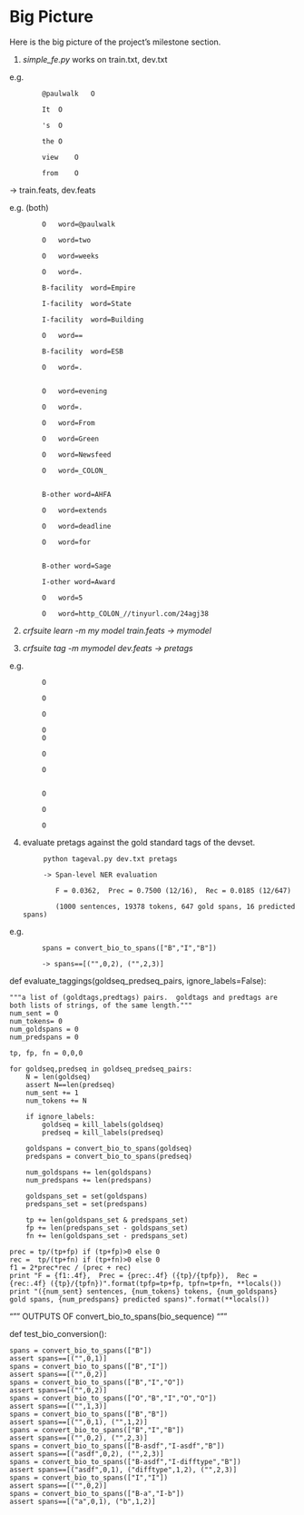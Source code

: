 # Big Picture 

Here is the big picture of the project’s milestone section.

1. *simple_fe.py* works on train.txt, dev.txt

e.g.

            @paulwalk	O
            
            It	O
            
            's	O
            
            the	O
            
            view	O
            
            from	O
      
-> train.feats, dev.feats

e.g. (both)

            O	word=@paulwalk
                        
            O	word=two
                        
            O	word=weeks
                        
            O	word=.
                        
            B-facility	word=Empire
                        
            I-facility	word=State
                        
            I-facility	word=Building
                        
            O	word==
                        
            B-facility	word=ESB
                        
            O	word=.
                        
                        
            O	word=evening
                        
            O	word=.
                        
            O	word=From
                        
            O	word=Green
                        
            O	word=Newsfeed
                        
            O	word=_COLON_
                        
                        
            B-other	word=AHFA
                        
            O	word=extends
                        
            O	word=deadline
                        
            O	word=for
                        
                        
            B-other	word=Sage
                        
            I-other	word=Award
                        
            O	word=5
                        
            O	word=http_COLON_//tinyurl.com/24agj38
      
2. *crfsuite learn -m my model train.feats -> mymodel*

3. *crfsuite tag -m mymodel dev.feats -> pretags*

e.g.

            O
                        
            O
                        
            O
                        
            O
            O
                        
            O
            
            O
                        
                        
            O
                        
            O
                        
            O

4. evaluate pretags against the gold standard tags of the devset.

            python tageval.py dev.txt pretags
                        
            -> Span-level NER evaluation
                           
               F = 0.0362,  Prec = 0.7500 (12/16),  Rec = 0.0185 (12/647)
               
               (1000 sentences, 19378 tokens, 647 gold spans, 16 predicted spans)

e.g.
                        
            spans = convert_bio_to_spans(["B","I","B"])
            
            -> spans==[("",0,2), ("",2,3)]

def evaluate_taggings(goldseq_predseq_pairs, ignore_labels=False):

    """a list of (goldtags,predtags) pairs.  goldtags and predtags are both lists of strings, of the same length."""
    num_sent = 0
    num_tokens= 0
    num_goldspans = 0
    num_predspans = 0
    
    tp, fp, fn = 0,0,0

    for goldseq,predseq in goldseq_predseq_pairs:
        N = len(goldseq)
        assert N==len(predseq)
        num_sent += 1
        num_tokens += N

        if ignore_labels:
            goldseq = kill_labels(goldseq)
            predseq = kill_labels(predseq)

        goldspans = convert_bio_to_spans(goldseq)
        predspans = convert_bio_to_spans(predseq)

        num_goldspans += len(goldspans)
        num_predspans += len(predspans)

        goldspans_set = set(goldspans)
        predspans_set = set(predspans)

        tp += len(goldspans_set & predspans_set)
        fp += len(predspans_set - goldspans_set)
        fn += len(goldspans_set - predspans_set)

    prec = tp/(tp+fp) if (tp+fp)>0 else 0
    rec =  tp/(tp+fn) if (tp+fn)>0 else 0
    f1 = 2*prec*rec / (prec + rec)
    print "F = {f1:.4f},  Prec = {prec:.4f} ({tp}/{tpfp}),  Rec = {rec:.4f} ({tp}/{tpfn})".format(tpfp=tp+fp, tpfn=tp+fn, **locals())
    print "({num_sent} sentences, {num_tokens} tokens, {num_goldspans} gold spans, {num_predspans} predicted spans)".format(**locals())

“””
OUTPUTS OF convert_bio_to_spans(bio_sequence)
“””

def test_bio_conversion():

    spans = convert_bio_to_spans(["B"])
    assert spans==[("",0,1)]
    spans = convert_bio_to_spans(["B","I"])
    assert spans==[("",0,2)]
    spans = convert_bio_to_spans(["B","I","O"])
    assert spans==[("",0,2)]
    spans = convert_bio_to_spans(["O","B","I","O","O"])
    assert spans==[("",1,3)]
    spans = convert_bio_to_spans(["B","B"])
    assert spans==[("",0,1), ("",1,2)]
    spans = convert_bio_to_spans(["B","I","B"])
    assert spans==[("",0,2), ("",2,3)]
    spans = convert_bio_to_spans(["B-asdf","I-asdf","B"])
    assert spans==[("asdf",0,2), ("",2,3)]
    spans = convert_bio_to_spans(["B-asdf","I-difftype","B"])
    assert spans==[("asdf",0,1), ("difftype",1,2), ("",2,3)]
    spans = convert_bio_to_spans(["I","I"])
    assert spans==[("",0,2)]
    spans = convert_bio_to_spans(["B-a","I-b"])
    assert spans==[("a",0,1), ("b",1,2)]
